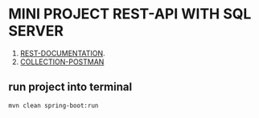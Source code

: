 # MINI PROJECT REST-API WITH SQL SERVER

1. [REST-DOCUMENTATION](http://localhost:8081/swagger-ui/index.html).
2. [COLLECTION-POSTMAN](https://github.com/jafar-0503/collection-postman.git)

## run project into terminal


```
mvn clean spring-boot:run
```
